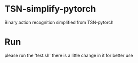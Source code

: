 # TSN-simplify-pytorch
Binary action recognition simplified from TSN-pytorch

# Run
please run the 'test.sh'
there is a little change in it for better use
